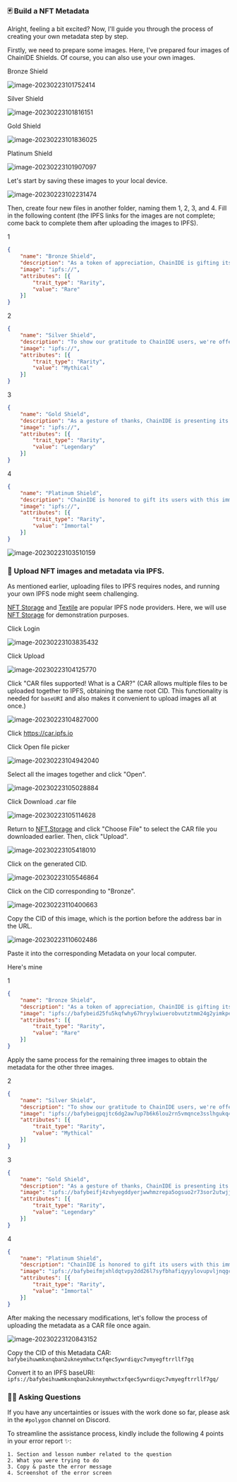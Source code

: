 ### 🃏 Build a NFT Metadata

Alright, feeling a bit excited? Now, I'll guide you through the process of creating your own metadata step by step.

Firstly, we need to prepare some images. Here, I've prepared four images of ChainIDE Shields. Of course, you can also use your own images.

Bronze Shield

![image-20230223101752414](./../../img/section-3/3_2_1.png)

Silver Shield

![image-20230223101816151](./../../img/section-3/3_2_2.png)

Gold Shield

![image-20230223101836025](./../../img/section-3/3_2_3.png)

Platinum Shield

![image-20230223101907097](./../../img/section-3/3_2_4.png)

Let's start by saving these images to your local device.

![image-20230223102231474](./../../img/section-3/3_2_5.png)

Then, create four new files in another folder, naming them 1, 2, 3, and 4. Fill in the following content (the IPFS links for the images are not complete; come back to complete them after uploading the images to IPFS).

1

```json
{
    "name": "Bronze Shield",
    "description": "As a token of appreciation, ChainIDE is gifting its users with this rare Bronze Shield.",
    "image": "ipfs://",
    "attributes": [{
        "trait_type": "Rarity",
        "value": "Rare"
    }]
}
```

2

```json
{
    "name": "Silver Shield",
    "description": "To show our gratitude to ChainIDE users, we're offering this mythical Silver Shield as a gift.",
    "image": "ipfs://",
    "attributes": [{
        "trait_type": "Rarity",
        "value": "Mythical"
    }]
}
```

3

```json
{
    "name": "Gold Shield",
    "description": "As a gesture of thanks, ChainIDE is presenting its users with this legendary Gold Shield.",
    "image": "ipfs://",
    "attributes": [{
        "trait_type": "Rarity",
        "value": "Legendary"
    }]
}
```

4

```json
{
    "name": "Platinum Shield",
    "description": "ChainIDE is honored to gift its users with this immortal Platinum Shield as a symbol of our appreciation.",
    "image": "ipfs://",
    "attributes": [{
        "trait_type": "Rarity",
        "value": "Immortal"
    }]
}
```

![image-20230223103510159](./../../img/section-3/3_2_6.png)

### 🔧 Upload NFT images and metadata via IPFS.

As mentioned earlier, uploading files to IPFS requires nodes, and running your own IPFS node might seem challenging.


[NFT Storage](https://nft.storage/) and [Textile](https://textile.io/) are popular IPFS node providers. Here, we will use [NFT Storage](https://nft.storage/) for demonstration purposes.

Click Login

![image-20230223103835432](./../../img/section-3/3_2_7.png)

Click Upload

![image-20230223104125770](./../../img/section-3/3_2_8.png)

Click "CAR files supported! What is a CAR?" (CAR allows multiple files to be uploaded together to IPFS, obtaining the same root CID. This functionality is needed for `baseURI` and also makes it convenient to upload images all at once.)

![image-20230223104827000](./../../img/section-3/3_2_9.png)

Click https://car.ipfs.io

Click Open file picker

![image-20230223104942040](./../../img/section-3/3_2_10.png)

Select all the images together and click "Open".

![image-20230223105028884](./../../img/section-3/3_2_11.png)

Click Download .car file

![image-20230223105114628](./../../img/section-3/3_2_12.png)

Return to [NFT.Storage](https://nft.storage/new-file/) and click "Choose File" to select the CAR file you downloaded earlier. Then, click "Upload".

![image-20230223105418010](./../../img/section-3/3_2_13.png)

Click on the generated CID.

![image-20230223105546864](./../../img/section-3/3_2_14.png)

Click on the CID corresponding to "Bronze".

![image-20230223110400663](./../../img/section-3/3_2_15.png)

Copy the CID of this image, which is the portion before the address bar in the URL.

![image-20230223110602486](./../../img/section-3/3_2_16.png)

Paste it into the corresponding Metadata on your local computer.

Here's mine

1

```json
{
    "name": "Bronze Shield",
    "description": "As a token of appreciation, ChainIDE is gifting its users with this rare Bronze Shield.",
    "image": "ipfs://bafybeid25fu5kqfwhy67hryylwiuerobvutztmm24g2yimkpezhf2i76vq",
    "attributes": [{
        "trait_type": "Rarity",
        "value": "Rare"
    }]
}
```

Apply the same process for the remaining three images to obtain the metadata for the other three images.

2

```json
{
    "name": "Silver Shield",
    "description": "To show our gratitude to ChainIDE users, we're offering this mythical Silver Shield as a gift.",
    "image": "ipfs://bafybeigpqjtc6dg2aw7up7b6k6lou2rn5vmqnce3sslhgukq4jexwjpuha",
    "attributes": [{
        "trait_type": "Rarity",
        "value": "Mythical"
    }]
}
```

3

```json
{
    "name": "Gold Shield",
    "description": "As a gesture of thanks, ChainIDE is presenting its users with this legendary Gold Shield.",
    "image": "ipfs://bafybeifj4zvhyegddyerjwwhmzrepa5ogsuo2r73sor2utwjjdkilcdw24",
    "attributes": [{
        "trait_type": "Rarity",
        "value": "Legendary"
    }]
}
```

4

```json
{
    "name": "Platinum Shield",
    "description": "ChainIDE is honored to gift its users with this immortal Platinum Shield as a symbol of our appreciation.",
    "image": "ipfs://bafybeifmjxhldqtvpy2dd26l7syfbhafiqyyylovupvljnqgcmfin2mzsm",
    "attributes": [{
        "trait_type": "Rarity",
        "value": "Immortal"
    }]
}
```

After making the necessary modifications, let's follow the process of uploading the metadata as a CAR file once again.

![image-20230223120843152](./../../img/section-3/3_2_17.png)

Copy the CID of this Metadata CAR: `bafybeihuwmkxnqban2ukneymhwctxfqec5ywrdiqyc7vmyegftrrllf7gq`

Convert it to an IPFS baseURI: `ipfs://bafybeihuwmkxnqban2ukneymhwctxfqec5ywrdiqyc7vmyegftrrllf7gq/`

### 🙋‍♂️ Asking Questions

If you have any uncertainties or issues with the work done so far, please ask in the `#polygon` channel on Discord.

To streamline the assistance process, kindly include the following 4 points in your error report ✨:

```
1. Section and lesson number related to the question
2. What you were trying to do
3. Copy & paste the error message
4. Screenshot of the error screen
```